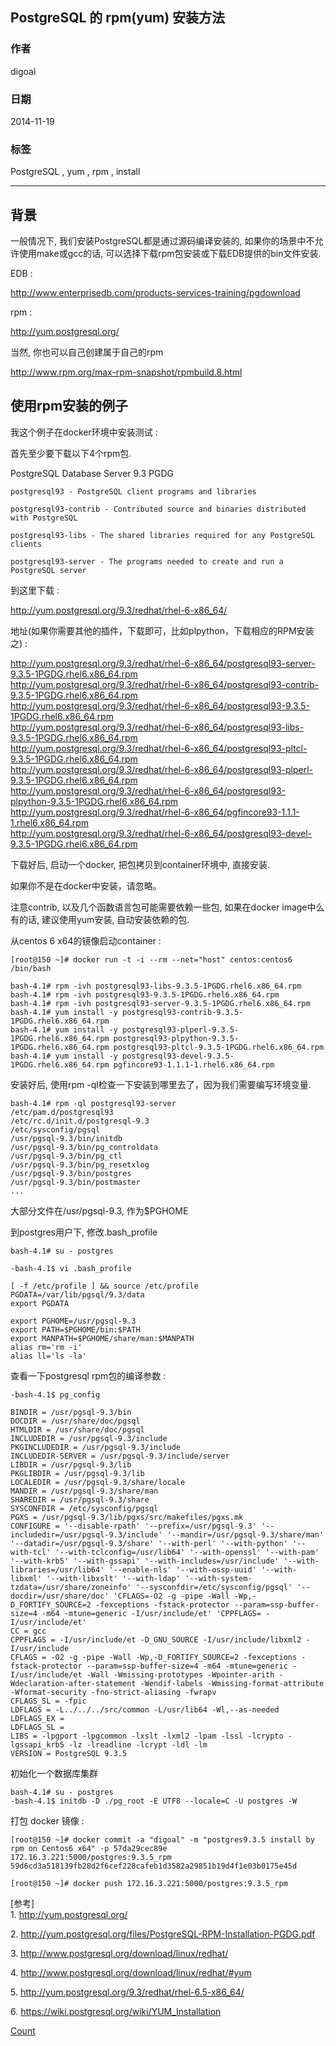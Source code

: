 ## PostgreSQL 的 rpm(yum) 安装方法   
              
### 作者                                                                                 
digoal    
                                                                                  
### 日期                                                                                 
2014-11-19      
                                                                                  
### 标签      
PostgreSQL , yum , rpm , install    
       
----                                                                                
     
## 背景    
一般情况下, 我们安装PostgreSQL都是通过源码编译安装的, 如果你的场景中不允许使用make或gcc的话, 可以选择下载rpm包安装或下载EDB提供的bin文件安装.  
  
EDB :   
  
http://www.enterprisedb.com/products-services-training/pgdownload  
  
rpm :   
  
http://yum.postgresql.org/  
  
当然, 你也可以自己创建属于自己的rpm  
  
http://www.rpm.org/max-rpm-snapshot/rpmbuild.8.html  
  
## 使用rpm安装的例子  
我这个例子在docker环境中安装测试 :   
  
首先至少要下载以下4个rpm包.  
  
PostgreSQL Database Server 9.3 PGDG  
  
```  
postgresql93 - PostgreSQL client programs and libraries  
  
postgresql93-contrib - Contributed source and binaries distributed with PostgreSQL  
  
postgresql93-libs - The shared libraries required for any PostgreSQL clients  
  
postgresql93-server - The programs needed to create and run a PostgreSQL server  
```  
  
到这里下载 :   
  
http://yum.postgresql.org/9.3/redhat/rhel-6-x86_64/  
  
地址(如果你需要其他的插件，下载即可，比如plpython，下载相应的RPM安装之) :   
  
  
http://yum.postgresql.org/9.3/redhat/rhel-6-x86_64/postgresql93-server-9.3.5-1PGDG.rhel6.x86_64.rpm  
http://yum.postgresql.org/9.3/redhat/rhel-6-x86_64/postgresql93-contrib-9.3.5-1PGDG.rhel6.x86_64.rpm  
http://yum.postgresql.org/9.3/redhat/rhel-6-x86_64/postgresql93-9.3.5-1PGDG.rhel6.x86_64.rpm  
http://yum.postgresql.org/9.3/redhat/rhel-6-x86_64/postgresql93-libs-9.3.5-1PGDG.rhel6.x86_64.rpm  
http://yum.postgresql.org/9.3/redhat/rhel-6-x86_64/postgresql93-pltcl-9.3.5-1PGDG.rhel6.x86_64.rpm  
http://yum.postgresql.org/9.3/redhat/rhel-6-x86_64/postgresql93-plperl-9.3.5-1PGDG.rhel6.x86_64.rpm  
http://yum.postgresql.org/9.3/redhat/rhel-6-x86_64/postgresql93-plpython-9.3.5-1PGDG.rhel6.x86_64.rpm  
http://yum.postgresql.org/9.3/redhat/rhel-6-x86_64/pgfincore93-1.1.1-1.rhel6.x86_64.rpm  
http://yum.postgresql.org/9.3/redhat/rhel-6-x86_64/postgresql93-devel-9.3.5-1PGDG.rhel6.x86_64.rpm  
  
  
下载好后, 启动一个docker, 把包拷贝到container环境中, 直接安装.  
  
如果你不是在docker中安装，请忽略。  
  
注意contrib, 以及几个函数语言包可能需要依赖一些包, 如果在docker image中么有的话, 建议使用yum安装, 自动安装依赖的包.  
  
从centos 6 x64的镜像启动container :   
  
```  
[root@150 ~]# docker run -t -i --rm --net="host" centos:centos6 /bin/bash  
  
bash-4.1# rpm -ivh postgresql93-libs-9.3.5-1PGDG.rhel6.x86_64.rpm  
bash-4.1# rpm -ivh postgresql93-9.3.5-1PGDG.rhel6.x86_64.rpm  
bash-4.1# rpm -ivh postgresql93-server-9.3.5-1PGDG.rhel6.x86_64.rpm  
bash-4.1# yum install -y postgresql93-contrib-9.3.5-1PGDG.rhel6.x86_64.rpm  
bash-4.1# yum install -y postgresql93-plperl-9.3.5-1PGDG.rhel6.x86_64.rpm postgresql93-plpython-9.3.5-1PGDG.rhel6.x86_64.rpm postgresql93-pltcl-9.3.5-1PGDG.rhel6.x86_64.rpm  
bash-4.1# yum install -y postgresql93-devel-9.3.5-1PGDG.rhel6.x86_64.rpm pgfincore93-1.1.1-1.rhel6.x86_64.rpm  
```  
  
安装好后, 使用rpm -ql检查一下安装到哪里去了，因为我们需要编写环境变量.  
  
```  
bash-4.1# rpm -ql postgresql93-server  
/etc/pam.d/postgresql93  
/etc/rc.d/init.d/postgresql-9.3  
/etc/sysconfig/pgsql  
/usr/pgsql-9.3/bin/initdb  
/usr/pgsql-9.3/bin/pg_controldata  
/usr/pgsql-9.3/bin/pg_ctl  
/usr/pgsql-9.3/bin/pg_resetxlog  
/usr/pgsql-9.3/bin/postgres  
/usr/pgsql-9.3/bin/postmaster  
...  
```  
  
大部分文件在/usr/pgsql-9.3, 作为$PGHOME  
  
到postgres用户下, 修改.bash_profile  
  
```  
bash-4.1# su - postgres  
  
-bash-4.1$ vi .bash_profile   
  
[ -f /etc/profile ] && source /etc/profile  
PGDATA=/var/lib/pgsql/9.3/data  
export PGDATA  
  
export PGHOME=/usr/pgsql-9.3  
export PATH=$PGHOME/bin:$PATH  
export MANPATH=$PGHOME/share/man:$MANPATH  
alias rm='rm -i'  
alias ll='ls -la'  
```  
  
查看一下postgresql rpm包的编译参数 :   
  
```  
-bash-4.1$ pg_config  
  
BINDIR = /usr/pgsql-9.3/bin  
DOCDIR = /usr/share/doc/pgsql  
HTMLDIR = /usr/share/doc/pgsql  
INCLUDEDIR = /usr/pgsql-9.3/include  
PKGINCLUDEDIR = /usr/pgsql-9.3/include  
INCLUDEDIR-SERVER = /usr/pgsql-9.3/include/server  
LIBDIR = /usr/pgsql-9.3/lib  
PKGLIBDIR = /usr/pgsql-9.3/lib  
LOCALEDIR = /usr/pgsql-9.3/share/locale  
MANDIR = /usr/pgsql-9.3/share/man  
SHAREDIR = /usr/pgsql-9.3/share  
SYSCONFDIR = /etc/sysconfig/pgsql  
PGXS = /usr/pgsql-9.3/lib/pgxs/src/makefiles/pgxs.mk  
CONFIGURE = '--disable-rpath' '--prefix=/usr/pgsql-9.3' '--includedir=/usr/pgsql-9.3/include' '--mandir=/usr/pgsql-9.3/share/man' '--datadir=/usr/pgsql-9.3/share' '--with-perl' '--with-python' '--with-tcl' '--with-tclconfig=/usr/lib64' '--with-openssl' '--with-pam' '--with-krb5' '--with-gssapi' '--with-includes=/usr/include' '--with-libraries=/usr/lib64' '--enable-nls' '--with-ossp-uuid' '--with-libxml' '--with-libxslt' '--with-ldap' '--with-system-tzdata=/usr/share/zoneinfo' '--sysconfdir=/etc/sysconfig/pgsql' '--docdir=/usr/share/doc' 'CFLAGS=-O2 -g -pipe -Wall -Wp,-D_FORTIFY_SOURCE=2 -fexceptions -fstack-protector --param=ssp-buffer-size=4 -m64 -mtune=generic -I/usr/include/et' 'CPPFLAGS= -I/usr/include/et'  
CC = gcc  
CPPFLAGS = -I/usr/include/et -D_GNU_SOURCE -I/usr/include/libxml2 -I/usr/include  
CFLAGS = -O2 -g -pipe -Wall -Wp,-D_FORTIFY_SOURCE=2 -fexceptions -fstack-protector --param=ssp-buffer-size=4 -m64 -mtune=generic -I/usr/include/et -Wall -Wmissing-prototypes -Wpointer-arith -Wdeclaration-after-statement -Wendif-labels -Wmissing-format-attribute -Wformat-security -fno-strict-aliasing -fwrapv  
CFLAGS_SL = -fpic  
LDFLAGS = -L../../../src/common -L/usr/lib64 -Wl,--as-needed  
LDFLAGS_EX =   
LDFLAGS_SL =   
LIBS = -lpgport -lpgcommon -lxslt -lxml2 -lpam -lssl -lcrypto -lgssapi_krb5 -lz -lreadline -lcrypt -ldl -lm   
VERSION = PostgreSQL 9.3.5  
```  
  
初始化一个数据库集群  
  
```  
bash-4.1# su - postgres  
-bash-4.1$ initdb -D ./pg_root -E UTF8 --locale=C -U postgres -W  
```  
  
打包 docker 镜像 :   
  
```  
[root@150 ~]# docker commit -a "digoal" -m "postgres9.3.5 install by rpm on Centos6 x64" -p 57da29cec89e 172.16.3.221:5000/postgres:9.3.5_rpm  
59d6cd3a518139fb28d2f6cef228cafeb1d3582a29851b19d4f1e03b0175e45d  
  
[root@150 ~]# docker push 172.16.3.221:5000/postgres:9.3.5_rpm  
```  
  
[参考]  
1\. http://yum.postgresql.org/  
  
2\. http://yum.postgresql.org/files/PostgreSQL-RPM-Installation-PGDG.pdf  
  
3\. http://www.postgresql.org/download/linux/redhat/  
  
4\. http://www.postgresql.org/download/linux/redhat/#yum  
  
5\. http://yum.postgresql.org/9.3/redhat/rhel-6.5-x86_64/  
  
6\. https://wiki.postgresql.org/wiki/YUM_Installation  
    
          
[Count](http://info.flagcounter.com/h9V1)                                                                              
                                         
                                
